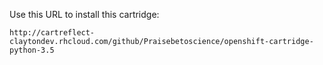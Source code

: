 Use this URL to install this cartridge:

    http://cartreflect-claytondev.rhcloud.com/github/Praisebetoscience/openshift-cartridge-python-3.5

